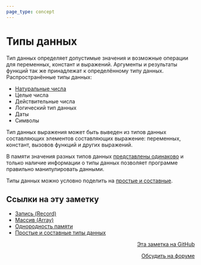 ```yaml
---
page_type: concept
---
```

# Типы данных

Тип данных определяет допустимые значения и возможные операции для переменных, констант и выражений. Аргументы и результаты функций так же принадлежат к определённому типу данных. Распространённые типы данных:

* [Натуральные числа](20221120144038.md)
* Целые числа
* Действительные числа
* Логический тип данных
* Даты
* Символы

Тип данных выражения может быть выведен из типов данных составляющих элементов составляющих выражение: переменных, констант, вызовов функций и других выражений.

В памяти значения разных типов данных [представлены одинаково](20221120141144.md) и только наличие информации о типы данных позволяет программе правильно манипулировать данными.

Типы данных можно условно поделить на [простые и составные](20221120143013.md).






## Ссылки на эту заметку

* [Запись (Record)](20221122200850.md)
* [Массив (Array)](20221025215309.md)
* [Однородность памяти](20221120141144.md)
* [Простые и составные типы данных](20221120143013.md)


<p v-pre style="text-align: right">
  <a href="https://github.com/Kverde/algorithms/blob/main/source/20221120135950.md" target="_blank">
  Эта заметка на GitHub
  </a>
</p>



<p v-pre style="text-align: right">
  <a href="https://discourse.comtext.space/new-topic?title=%D0%A2%D0%B8%D0%BF%D1%8B%20%D0%B4%D0%B0%D0%BD%D0%BD%D1%8B%D1%85&body=&category=algorithm" target="_blank">
  Обсудить на форуме
  </a>
</p>
